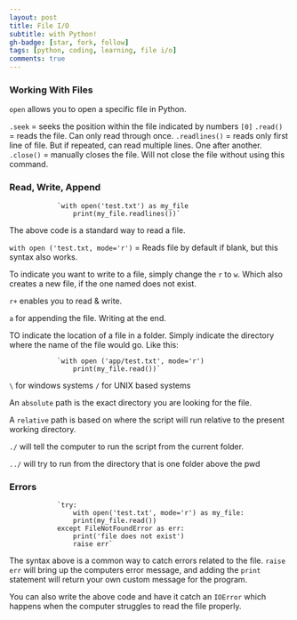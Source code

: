 ```yaml
---
layout: post
title: File I/O
subtitle: with Python!
gh-badge: [star, fork, follow]
tags: [python, coding, learning, file i/o]
comments: true
---
```


### Working With Files

`open` allows you to open a specific file in Python.

`.seek` = seeks the position within the file indicated by numbers `[0]`
`.read()` = reads the file. Can only read through once.
`.readlines()` = reads only first line of file. But if repeated, can read multiple lines. One after another.
`.close()` = manually closes the file. Will not close the file without using this command.

### Read, Write, Append

                `with open('test.txt') as my_file
                    print(my_file.readlines())`

The above code is a standard way to read a file.

`with open ('test.txt, mode='r')` = Reads file by default if blank, but this syntax also works.

To indicate you want to write to a file, simply change the `r` to `w`. Which also creates a new file, if the one named does not exist.

`r+` enables you to read & write.

`a` for appending the file. Writing at the end.

TO indicate the location of a file in a folder. Simply indicate the directory where the name of the file would go. Like this:

                `with open ('app/test.txt', mode='r')
                    print(my_file.read())`

`\` for windows systems
`/` for UNIX based systems

An `absolute` path is the exact directory you are looking for the file.

A `relative` path is based on where the script will run relative to the present working directory.

`./` will tell the computer to run the script from the current folder.

`../` will try to run from the directory that is one folder above the pwd

### Errors

                `try:
                    with open('test.txt', mode='r') as my_file:
                    print(my_file.read())
                except FileNotFoundError as err:
                    print('file does not exist')
                    raise err`

The syntax above is a common way to catch errors related to the file. `raise err` will bring up the computers error message, and adding the `print` statement will return your own custom message for the program.

You can also write the above code and have it catch an `IOError` which happens when the computer struggles to read the file properly.